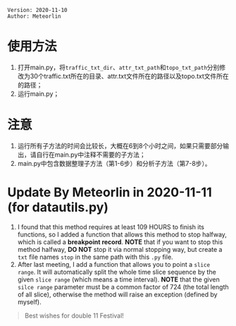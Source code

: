 ```
Version: 2020-11-10
Author: Meteorlin
```

# 使用方法
1. 打开main.py，将`traffic_txt_dir`、`attr_txt_path`和`topo_txt_path`分别修改为30个traffic.txt所在的目录、attr.txt文件所在的路径以及topo.txt文件所在的路径；
2. 运行main.py；

# 注意
1. 运行所有子方法的时间会比较长，大概在6到8个小时之间，如果只需要部分输出，请自行在main.py中注释不需要的子方法；
2. main.py中包含数据整理子方法（第1-6步）和分析子方法（第7-8步）。

# Update By Meteorlin in 2020-11-11 (for datautils.py)
1. I found that this method requires at least 109 HOURS to finish its functions, so I added a function that allows this method to stop halfway, which is called a **breakpoint record**. **NOTE** that if you want to stop this method halfway, **DO NOT** stop it via normal stopping way, but create a `txt` file names `stop` in the same path with this `.py` file.
2. After last meeting, I add a function that allows you to point a `slice range`. It will automatically split the whole time slice sequence by the given `slice range` (which means a time interval). **NOTE** that the given `silce range` parameter must be a common factor of 724 (the total length of all slice), otherwise the method will raise an exception (defined by myself).

> Best wishes for double 11 Festival!
